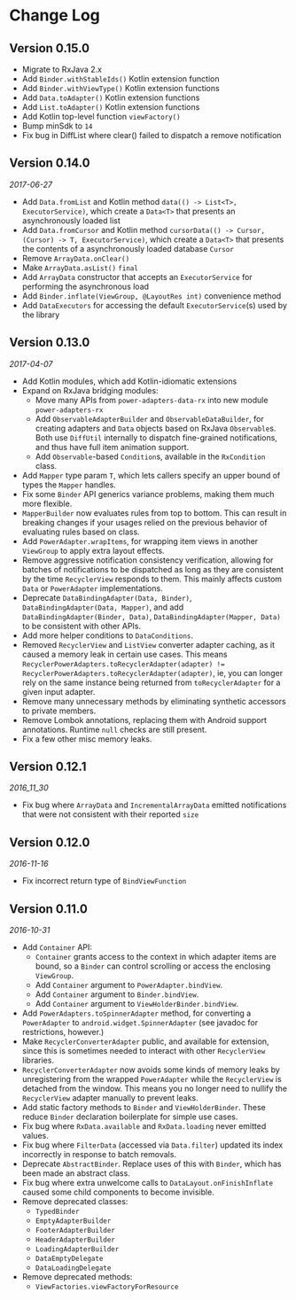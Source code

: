 Change Log
==========

## Version 0.15.0

* Migrate to RxJava 2.x
* Add `Binder.withStableIds()` Kotlin extension function
* Add `Binder.withViewType()` Kotlin extension functions
* Add `Data.toAdapter()` Kotlin extension functions
* Add `List.toAdapter()` Kotlin extension functions
* Add Kotlin top-level function `viewFactory()`
* Bump minSdk to `14`
* Fix bug in DiffList where clear() failed to dispatch a remove notification

## Version 0.14.0

_2017-06-27_

* Add `Data.fromList` and Kotlin method `data(() -> List<T>, ExecutorService)`, which create a `Data<T>` that presents 
  an asynchronously loaded list
* Add `Data.fromCursor` and Kotlin method `cursorData(() -> Cursor, (Cursor) -> T, ExecutorService)`, which create a 
  `Data<T>` that presents the contents of a asynchronously loaded database `Cursor`
* Remove `ArrayData.onClear()`
* Make `ArrayData.asList()` `final`
* Add `ArrayData` constructor that accepts an `ExecutorService` for performing the asynchronous load
* Add `Binder.inflate(ViewGroup, @LayoutRes int)` convenience method
* Add `DataExecutors` for accessing the default `ExecutorService`(s) used by the library

## Version 0.13.0

_2017-04-07_

* Add Kotlin modules, which add Kotlin-idiomatic extensions
* Expand on RxJava bridging modules:
    - Move many APIs from `power-adapters-data-rx` into new module `power-adapters-rx`
    - Add `ObservableAdapterBuilder` and `ObservableDataBuilder`, for creating adapters and `Data` objects based on 
        RxJava `Observable`s. Both use `DiffUtil` internally to dispatch fine-grained notifications, and thus have full
        item animation support.
    - Add `Observable`-based `Condition`s, available in the `RxCondition` class.
* Add `Mapper` type param `T`, which lets callers specify an upper bound of types the `Mapper` handles.
* Fix some `Binder` API generics variance problems, making them much more flexible.
* `MapperBuilder` now evaluates rules from top to bottom. This can result in breaking changes if your usages relied on
  the previous behavior of evaluating rules based on class.
* Add `PowerAdapter.wrapItems`, for wrapping item views in another `ViewGroup` to apply extra layout effects.
* Remove aggressive notification consistency verification, allowing for batches of notifications to be dispatched as
  long as they are consistent by the time `RecyclerView` responds to them. This mainly affects custom `Data` or 
  `PowerAdapter` implementations.
* Deprecate `DataBindingAdapter(Data, Binder)`, `DataBindingAdapter(Data, Mapper)`, and add 
  `DataBindingAdapter(Binder, Data)`, `DataBindingAdapter(Mapper, Data)` to be consistent with other APIs.
* Add more helper conditions to `DataConditions`.
* Removed `RecyclerView` and `ListView` converter adapter caching, as it caused a memory leak in certain use cases.
  This means `RecyclerPowerAdapters.toRecyclerAdapter(adapter) != RecyclerPowerAdapters.toRecyclerAdapter(adapter)`, ie,
  you can longer rely on the same instance being returned from `toRecyclerAdapter` for a given input adapter.
* Remove many unnecessary methods by eliminating synthetic accessors to private members.
* Remove Lombok annotations, replacing them with Android support annotations. Runtime `null` checks are still present.
* Fix a few other misc memory leaks.

## Version 0.12.1

_2016_11_30_

* Fix bug where `ArrayData` and `IncrementalArrayData` emitted notifications that were not consistent with their 
  reported `size`

## Version 0.12.0

_2016-11-16_

* Fix incorrect return type of `BindViewFunction`

## Version 0.11.0

_2016-10-31_

* Add `Container` API:
    - `Container` grants access to the context in which adapter items are bound, so a `Binder` can control scrolling or
      access the enclosing `ViewGroup`.
    - Add `Container` argument to `PowerAdapter.bindView`.
    - Add `Container` argument to `Binder.bindView`.
    - Add `Container` argument to `ViewHolderBinder.bindView`.
* Add `PowerAdapters.toSpinnerAdapter` method, for converting a `PowerAdapter` to `android.widget.SpinnerAdapter`
  (see javadoc for restrictions, however.)
* Make `RecyclerConverterAdapter` public, and available for extension, since this is sometimes needed to interact with
  other `RecyclerView` libraries.
* `RecyclerConverterAdapter` now avoids some kinds of memory leaks by unregistering from the wrapped `PowerAdapter`
  while the `RecyclerView` is detached from the window. This means you no longer need to nullify the `RecyclerView`
  adapter manually to prevent leaks.
* Add static factory methods to `Binder` and `ViewHolderBinder`. These reduce `Binder` declaration boilerplate for 
  simple use cases.
* Fix bug where `RxData.available` and `RxData.loading` never emitted values.
* Fix bug where `FilterData` (accessed via `Data.filter`) updated its index incorrectly in response to batch removals.
* Deprecate `AbstractBinder`. Replace uses of this with `Binder`, which has been made an abstract class.
* Fix bug where extra unwelcome calls to `DataLayout.onFinishInflate` caused some child components to become invisible.
* Remove deprecated classes:
    - `TypedBinder`
    - `EmptyAdapterBuilder`
    - `FooterAdapterBuilder`
    - `HeaderAdapterBuilder`
    - `LoadingAdapterBuilder`
    - `DataEmptyDelegate`
    - `DataLoadingDelegate`
* Remove deprecated methods:
    - `ViewFactories.viewFactoryForResource`

